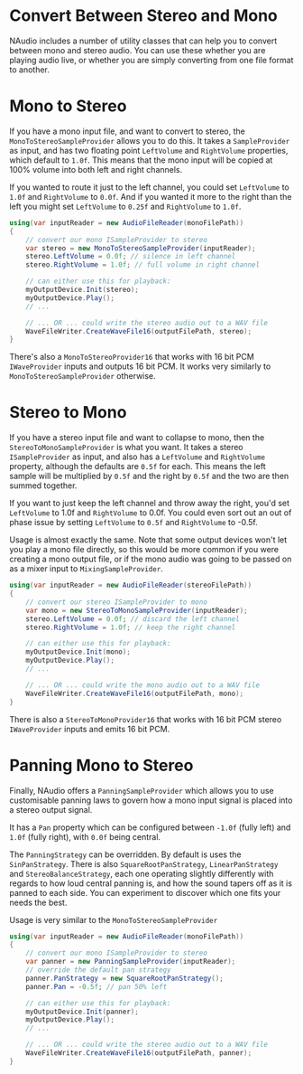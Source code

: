 # Convert Between Stereo and Mono

NAudio includes a number of utility classes that can help you to convert between mono and stereo audio. You can use these whether you are playing audio live, or whether you are simply converting from one file format to another.

# Mono to Stereo

If you have a mono input file, and want to convert to stereo, the `MonoToStereoSampleProvider` allows you to do this. It takes a `SampleProvider` as input, and has two floating point `LeftVolume` and `RightVolume` properties, which default to `1.0f`. This means that the mono input will be copied at 100% volume into both left and right channels.

If you wanted to route it just to the left channel, you could set `LeftVolume` to `1.0f` and `RightVolume` to `0.0f`. And if you wanted it more to the right than the left you might set `LeftVolume` to `0.25f` and `RightVolume` to `1.0f`.

```c#
using(var inputReader = new AudioFileReader(monoFilePath))
{
    // convert our mono ISampleProvider to stereo
    var stereo = new MonoToStereoSampleProvider(inputReader);
    stereo.LeftVolume = 0.0f; // silence in left channel
    stereo.RightVolume = 1.0f; // full volume in right channel

    // can either use this for playback:
    myOutputDevice.Init(stereo);
    myOutputDevice.Play();
    // ...

    // ... OR ... could write the stereo audio out to a WAV file
    WaveFileWriter.CreateWaveFile16(outputFilePath, stereo);
}
```

There's also a `MonoToStereoProvider16` that works with 16 bit PCM `IWaveProvider` inputs and outputs 16 bit PCM. It works very similarly to `MonoToStereoSampleProvider` otherwise.

# Stereo to Mono

If you have a stereo input file and want to collapse to mono, then the `StereoToMonoSampleProvider` is what you want. It takes a stereo `ISampleProvider` as input, and also has a `LeftVolume` and `RightVolume` property, although the defaults are `0.5f` for each. This means the left sample will be multiplied by `0.5f` and the right by `0.5f` and the two are then summed together.

If you want to just keep the left channel and throw away the right, you'd set `LeftVolume` to 1.0f and `RightVolume` to 0.0f. You could even sort out an out of phase issue by setting `LeftVolume` to `0.5f` and `RightVolume` to -0.5f.

Usage is almost exactly the same. Note that some output devices won't let you play a mono file directly, so this would be more common if you were creating a mono output file, or if the mono audio was going to be passed on as a mixer input to `MixingSampleProvider`.

```c#
using(var inputReader = new AudioFileReader(stereoFilePath))
{
    // convert our stereo ISampleProvider to mono
    var mono = new StereoToMonoSampleProvider(inputReader);
    stereo.LeftVolume = 0.0f; // discard the left channel
    stereo.RightVolume = 1.0f; // keep the right channel

    // can either use this for playback:
    myOutputDevice.Init(mono);
    myOutputDevice.Play();
    // ...

    // ... OR ... could write the mono audio out to a WAV file
    WaveFileWriter.CreateWaveFile16(outputFilePath, mono);
}
```

There is also a `StereoToMonoProvider16` that works with 16 bit PCM stereo `IWaveProvider` inputs and emits 16 bit PCM.

# Panning Mono to Stereo

Finally, NAudio offers a `PanningSampleProvider` which allows you to use customisable panning laws to govern how a mono input signal is placed into a stereo output signal.

It has a `Pan` property which can be configured between `-1.0f` (fully left) and `1.0f` (fully right), with `0.0f` being central.

The `PanningStrategy` can be overridden. By default is uses the `SinPanStrategy`. There is also `SquareRootPanStrategy`, `LinearPanStrategy` and `StereoBalanceStrategy`, each one operating slightly differently with regards to how loud central panning is, and how the sound tapers off as it is panned to each side. You can experiment to discover which one fits your needs the best.

Usage is very similar to the `MonoToStereoSampleProvider`

```c#
using(var inputReader = new AudioFileReader(monoFilePath))
{
    // convert our mono ISampleProvider to stereo
    var panner = new PanningSampleProvider(inputReader);
    // override the default pan strategy
    panner.PanStrategy = new SquareRootPanStrategy();
    panner.Pan = -0.5f; // pan 50% left

    // can either use this for playback:
    myOutputDevice.Init(panner);
    myOutputDevice.Play();
    // ...

    // ... OR ... could write the stereo audio out to a WAV file
    WaveFileWriter.CreateWaveFile16(outputFilePath, panner);
}
```

